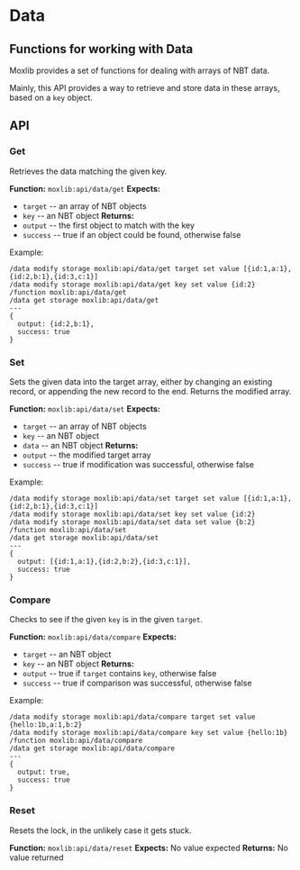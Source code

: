 # Data
## Functions for working with Data

Moxlib provides a set of functions for dealing with arrays of NBT data.

Mainly, this API provides a way to retrieve and store data in these arrays, based
on a `key` object.

## API
### Get
Retrieves the data matching the given key.

**Function:** `moxlib:api/data/get`
**Expects:**
- `target` -- an array of NBT objects
- `key` -- an NBT object
**Returns:**
- `output` -- the first object to match with the key
- `success` -- true if an object could be found, otherwise false

Example:
```
/data modify storage moxlib:api/data/get target set value [{id:1,a:1},{id:2,b:1},{id:3,c:1}]
/data modify storage moxlib:api/data/get key set value {id:2}
/function moxlib:api/data/get
/data get storage moxlib:api/data/get
---
{
  output: {id:2,b:1},
  success: true
}
```

### Set
Sets the given data into the target array, either by changing an existing record,
or appending the new record to the end. Returns the modified array.

**Function:** `moxlib:api/data/set`
**Expects:**
- `target` -- an array of NBT objects
- `key` -- an NBT object
- `data` -- an NBT object
**Returns:**
- `output` -- the modified target array
- `success` -- true if modification was successful, otherwise false

Example:
```
/data modify storage moxlib:api/data/set target set value [{id:1,a:1},{id:2,b:1},{id:3,c:1}]
/data modify storage moxlib:api/data/set key set value {id:2}
/data modify storage moxlib:api/data/set data set value {b:2}
/function moxlib:api/data/set
/data get storage moxlib:api/data/set
---
{
  output: [{id:1,a:1},{id:2,b:2},{id:3,c:1}],
  success: true
}
```

### Compare
Checks to see if the given `key` is in the given `target`.

**Function:** `moxlib:api/data/compare`
**Expects:**
- `target` -- an NBT object
- `key` -- an NBT object
**Returns:**
- `output` -- true if `target` contains `key`, otherwise false
- `success` -- true if comparison was successful, otherwise false

Example:
```
/data modify storage moxlib:api/data/compare target set value {hello:1b,a:1,b:2}
/data modify storage moxlib:api/data/compare key set value {hello:1b}
/function moxlib:api/data/compare
/data get storage moxlib:api/data/compare
---
{
  output: true,
  success: true
}
```

### Reset
Resets the lock, in the unlikely case it gets stuck.

**Function:** `moxlib:api/data/reset`
**Expects:** No value expected
**Returns:** No value returned